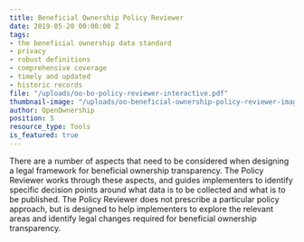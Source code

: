 ```yaml
---
title: Beneficial Ownership Policy Reviewer
date: 2019-05-20 00:00:00 Z
tags:
- the beneficial ownership data standard
- privacy
- robust definitions
- comprehensive coverage
- timely and updated
- historic records
file: "/uploads/oo-bo-policy-reviewer-interactive.pdf"
thumbnail-image: "/uploads/oo-beneficial-ownership-policy-reviewer-image.JPG"
author: OpenOwnership
position: 5
resource_type: Tools
is_featured: true
---
```


There are a number of aspects that need to be considered when designing a legal framework for beneficial ownership transparency. The Policy Reviewer works through these aspects, and guides implementers to identify specific decision points around what data is to be collected and what is to be published. The Policy Reviewer does not prescribe a particular policy approach, but is designed to help implementers to explore the relevant areas and identify legal changes required for beneficial ownership transparency.
